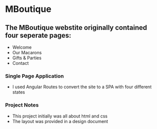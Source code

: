 # MBoutique

## The MBoutique webstite originally contained four seperate pages:
  * Welcome
  * Our Macarons
  * Gifts & Parties
  * Contact

### Single Page Application
  * I used Angular Routes to convert the site to a SPA with four different states

### Project Notes
  * This project initially was all about html and css
  * The layout was provided in a design document
